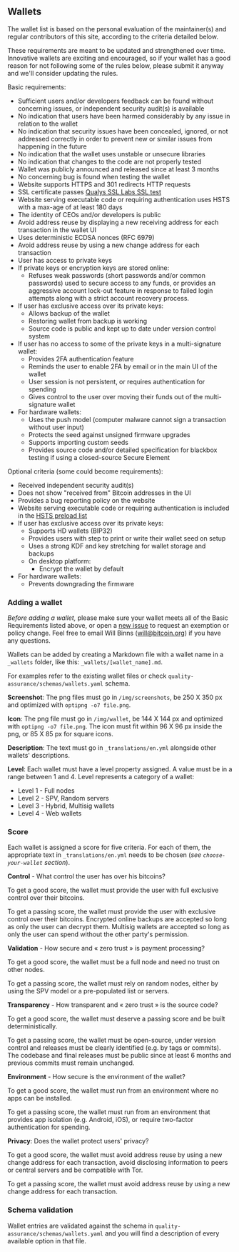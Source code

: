 ## Wallets

The wallet list is based on the personal evaluation of the maintainer(s) and
regular contributors of this site, according to the criteria detailed below.

These requirements are meant to be updated and strengthened over time.
Innovative wallets are exciting and encouraged, so if your wallet has a good
reason for not following some of the rules below, please submit it anyway and
we'll consider updating the rules.

Basic requirements:

- Sufficient users and/or developers feedback can be found without concerning
  issues, or independent security audit(s) is available
- No indication that users have been harmed considerably by any issue in
  relation to the wallet
- No indication that security issues have been concealed, ignored, or not
  addressed correctly in order to prevent new or similar issues from happening
in the future
- No indication that the wallet uses unstable or unsecure libraries
- No indication that changes to the code are not properly tested
- Wallet was publicly announced and released since at least 3 months
- No concerning bug is found when testing the wallet
- Website supports HTTPS and 301 redirects HTTP requests
- SSL certificate passes [Qualys SSL Labs SSL
  test](https://www.ssllabs.com/ssltest/)
- Website serving executable code or requiring authentication uses HSTS with a
  max-age of at least 180 days
- The identity of CEOs and/or developers is public
- Avoid address reuse by displaying a new receiving address for each transaction
  in the wallet UI
- Uses deterministic ECDSA nonces (RFC 6979)
- Avoid address reuse by using a new change address for each transaction
- User has access to private keys
- If private keys or encryption keys are stored online:
  - Refuses weak passwords (short passwords and/or common passwords) used to
    secure access to any funds, or provides an aggressive account lock-out
feature in response to failed login attempts along with a strict account
recovery process.
- If user has exclusive access over its private keys:
  - Allows backup of the wallet
  - Restoring wallet from backup is working
  - Source code is public and kept up to date under version control system
- If user has no access to some of the private keys in a multi-signature wallet:
  - Provides 2FA authentication feature
  - Reminds the user to enable 2FA by email or in the main UI of the wallet
  - User session is not persistent, or requires authentication for spending
  - Gives control to the user over moving their funds out of the multi-signature
    wallet
- For hardware wallets:
  - Uses the push model (computer malware cannot sign a transaction without user
    input)
  - Protects the seed against unsigned firmware upgrades
  - Supports importing custom seeds
  - Provides source code and/or detailed specification for blackbox testing if
    using a closed-source Secure Element

Optional criteria (some could become requirements):

- Received independent security audit(s)
- Does not show "received from" Bitcoin addresses in the UI
- Provides a bug reporting policy on the website
- Website serving executable code or requiring authentication is included in the
  [HSTS preload list](https://hstspreload.org/)
- If user has exclusive access over its private keys:
  - Supports HD wallets (BIP32)
  - Provides users with step to print or write their wallet seed on setup
  - Uses a strong KDF and key stretching for wallet storage and backups
  - On desktop platform:
    - Encrypt the wallet by default
- For hardware wallets:
  - Prevents downgrading the firmware

### Adding a wallet

*Before adding a wallet,* please make sure your wallet meets all of the
Basic Requirements listed above, or open a [new issue](https://github.com/bitcoin-dot-org/bitcoin.org/issues/new)
to request an exemption or policy change. Feel free to email Will Binns
([will@bitcoin.org](mailto:will@bitcoin.org)) if you have any questions.

Wallets can be added by creating a Markdown file with a wallet name
in a `_wallets` folder, like this: `_wallets/[wallet_name].md`.

For examples refer to the existing wallet files or check
`quality-assurance/schemas/wallets.yaml` schema.

**Screenshot**: The png files must go in `/img/screenshots`, be 250 X 350 px and
optimized with `optipng -o7 file.png`.

**Icon**: The png file must go in `/img/wallet`, be 144 X 144 px and optimized
with `optipng -o7 file.png`. The icon must fit within 96 X 96 px inside the png,
or 85 X 85 px for square icons.

**Description**: The text must go in `_translations/en.yml` alongside other
wallets' descriptions.

**Level**: Each wallet must have a level property assigned. A value must be in a range
between 1 and 4. Level represents a category of a wallet:

* Level 1 - Full nodes
* Level 2 - SPV, Random servers
* Level 3 - Hybrid, Multisig wallets
* Level 4 - Web wallets

### Score

Each wallet is assigned a score for five criteria. For each of them, the
appropriate text in `_translations/en.yml` needs to be chosen (_see `choose-your-wallet` section_).

**Control** - What control the user has over his bitcoins?

To get a good score, the wallet must provide the user with full exclusive
control over their bitcoins.

To get a passing score, the wallet must provide the user with exclusive control
over their bitcoins. Encrypted online backups are accepted so long as only the
user can decrypt them. Multisig wallets are accepted so long as only the user
can spend without the other party's permission.

**Validation** - How secure and « zero trust » is payment processing?

To get a good score, the wallet must be a full node and need no trust on other
nodes.

To get a passing score, the wallet must rely on random nodes, either by using
the SPV model or a pre-populated list or servers.

**Transparency** - How transparent and « zero trust » is the source code?

To get a good score, the wallet must deserve a passing score and be built
deterministically.

To get a passing score, the wallet must be open-source, under version control
and releases must be clearly identified (e.g. by tags or commits). The codebase
and final releases must be public since at least 6 months and previous commits
must remain unchanged.

**Environment** - How secure is the environment of the wallet?

To get a good score, the wallet must run from an environment where no apps can
be installed.

To get a passing score, the wallet must run from an environment that provides
app isolation (e.g. Android, iOS), or require two-factor authentication for
spending.

**Privacy**: Does the wallet protect users' privacy?

To get a good score, the wallet must avoid address reuse by using a new change
address for each transaction, avoid disclosing information to peers or central
servers and be compatible with Tor.

To get a passing score, the wallet must avoid address reuse by using a new
change address for each transaction.

### Schema validation

Wallet entries are validated against the schema in
`quality-assurance/schemas/wallets.yaml` and you will find a
description of every available option in that file.
